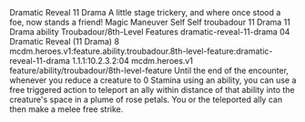 <ability>
  <name>Dramatic Reveal</name>
  <cost>11 Drama</cost>
  <flavor>A little stage trickery, and where once stood a foe, now stands a friend!</flavor>
  <keywords>
    <keyword>Magic</keyword>
  </keywords>
  <type>Maneuver</type>
  <distance>Self</distance>
  <target>Self</target>
  <metadata>
    <class>troubadour</class>
    <cost>11 Drama</cost>
    <cost_amount>11</cost_amount>
    <cost_resource>Drama</cost_resource>
    <feature_type>ability</feature_type>
    <file_dpath>Troubadour/8th-Level Features</file_dpath>
    <item_id>dramatic-reveal-11-drama</item_id>
    <item_index>04</item_index>
    <item_name>Dramatic Reveal (11 Drama)</item_name>
    <level>8</level>
    <scc>mcdm.heroes.v1:feature.ability.troubadour.8th-level-feature:dramatic-reveal-11-drama</scc>
    <scdc>1.1.1:10.2.3.2:04</scdc>
    <source>mcdm.heroes.v1</source>
    <type>feature/ability/troubadour/8th-level-feature</type>
  </metadata>
  <effects>
    <effect type="mundane">Until the end of the encounter, whenever you reduce a creature to 0 Stamina using an ability, you can use a free triggered action to teleport an ally within distance of that ability into the creature&apos;s space in a plume of rose petals. You or the teleported ally can then make a melee free strike.</effect>
  </effects>
</ability>
